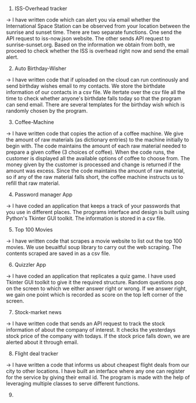 1. ISS-Overhead tracker

-> I have written code which can alert you via email whether the International Space Station can be observed from your location between the sunrise and sunset time. There are two separate functions. One send the API request to iss-now.json website. The other sends API request to sunrise-sunset.org. Based on the information we obtain from both, we proceed to check whether the ISS is overhead right now and send the email alert. 

2. Auto Birthday-Wisher

-> I have written code that if uploaded on the cloud can run continously and send birthday wishes email to my contacts. We store the birthdate information of our contacts in a csv file. We itertate over the csv file all the time to check whether anyone's birthdate falls today so that the program can send email. There are several templates for the birthday wish which is randomly chosen by the program. 

3. Coffee-Machine 

-> I have written code that copies the action of a coffee machine. We give the amount of raw materials (as dictionary entries) to the machine initially to begin with. The code maintains the amount of each raw material needed to prepare a given coffee (3 choices of coffee). When the code runs, the customer is displayed all the available options of coffee to choose from. The money given by the customer is processed and change is returned if the amount was excess. Since the code maintains the amount of raw material, so if any of the raw material falls short, the coffee machine instructs us to refill that raw material. 

4. Password manager App

-> I have coded an application that keeps a track of your passwords that you use in different places. The programs interface and design is built using Python's Tkinter GUI toolkit. The information is stored in a csv file. 

5. Top 100 Movies

-> I have written code that scrapes a movie website to list out the top 100 movies. We use beuaitful soup library to carry out the web scraping. The contents scraped are saved in as a csv file.

6. Quizzler App

-> I have coded an application that replicates a quiz game. I have used Tkinter GUI toolkit to give it the required structure. Random questions pop on the screen to which we either answer right or wrong. If we answer right, we gain one point which is recorded as score on the top left corner of the screen. 

7. Stock-market news 

-> I have written code that sends an API request to track the stock information of about the company of interest. It checks the yesterdays stock price of the company with todays. If the stock price falls down, we are alerted about it through email.

8. Flight deal tracker

-> I have written a code that informs us about cheapest flight deals from our city to other locations. I have built an interface where any one can register for the service by giving their email id. The program is made with the help of leveraging multiple classes to serve different functions. 

9. 

